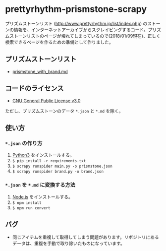 # prettyrhythm-prismstone-scrapy
プリズムストーンリスト (http://www.prettyrhythm.jp/list/index.php) のストーンの情報を、インターネットアーカイブからスクレイピングするコード。プリズムストーンリストのページが壊れてしまっているので(2018/01/09現在)、正しく検索できるページを作るための準備として作りました。

## プリズムストーンリスト
- [prismstone_with_brand.md](prismstone_with_brand.md)

## コードのライセンス
- [GNU General Public License v3.0](LICENSE)

 ただし、プリズムストーンのデータ `*.json` と `*.md` を除く。

## 使い方

### `*.json` の作り方
1. [Python3](https://www.python.org/) をインストールする。
1. `$ pip install -r requirements.txt`
1. `$ scrapy runspider main.py -o prismstone.json`
1. `$ scrapy runspider brand.py -o brand.json`

### `*.json` を `*.md` に変換する方法
1. [Node.js](https://nodejs.org/ja/) をインストールする。
1. `$ npm install`
1. `$ npm run convert`

## バグ
- 同じアイテムを重複して取得してしまう問題があります。リポジトリにあるデータは、重複を手動で取り除いたものになっています。
